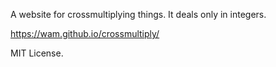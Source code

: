 A website for crossmultiplying things. It deals only in integers.

https://wam.github.io/crossmultiply/

MIT License.